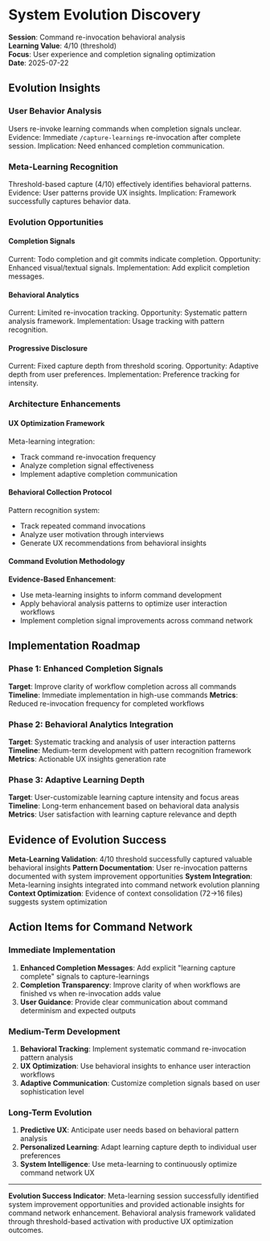 # System Evolution Discovery

**Session**: Command re-invocation behavioral analysis  
**Learning Value**: 4/10 (threshold)  
**Focus**: User experience and completion signaling optimization  
**Date**: 2025-07-22

## Evolution Insights

### User Behavior Analysis
Users re-invoke learning commands when completion signals unclear. Evidence: Immediate `/capture-learnings` re-invocation after complete session. Implication: Need enhanced completion communication.

### Meta-Learning Recognition
Threshold-based capture (4/10) effectively identifies behavioral patterns. Evidence: User patterns provide UX insights. Implication: Framework successfully captures behavior data.

### Evolution Opportunities

#### Completion Signals
Current: Todo completion and git commits indicate completion. Opportunity: Enhanced visual/textual signals. Implementation: Add explicit completion messages.

#### Behavioral Analytics
Current: Limited re-invocation tracking. Opportunity: Systematic pattern analysis framework. Implementation: Usage tracking with pattern recognition.

#### Progressive Disclosure
Current: Fixed capture depth from threshold scoring. Opportunity: Adaptive depth from user preferences. Implementation: Preference tracking for intensity.

### Architecture Enhancements

#### UX Optimization Framework
Meta-learning integration:
- Track command re-invocation frequency
- Analyze completion signal effectiveness
- Implement adaptive completion communication

#### Behavioral Collection Protocol
Pattern recognition system:
- Track repeated command invocations
- Analyze user motivation through interviews
- Generate UX recommendations from behavioral insights

#### Command Evolution Methodology
**Evidence-Based Enhancement**:
- Use meta-learning insights to inform command development
- Apply behavioral analysis patterns to optimize user interaction workflows
- Implement completion signal improvements across command network

## Implementation Roadmap

### Phase 1: Enhanced Completion Signals
**Target**: Improve clarity of workflow completion across all commands
**Timeline**: Immediate implementation in high-use commands
**Metrics**: Reduced re-invocation frequency for completed workflows

### Phase 2: Behavioral Analytics Integration
**Target**: Systematic tracking and analysis of user interaction patterns
**Timeline**: Medium-term development with pattern recognition framework
**Metrics**: Actionable UX insights generation rate

### Phase 3: Adaptive Learning Depth
**Target**: User-customizable learning capture intensity and focus areas
**Timeline**: Long-term enhancement based on behavioral data analysis
**Metrics**: User satisfaction with learning capture relevance and depth

## Evidence of Evolution Success

**Meta-Learning Validation**: 4/10 threshold successfully captured valuable behavioral insights
**Pattern Documentation**: User re-invocation patterns documented with system improvement opportunities
**System Integration**: Meta-learning insights integrated into command network evolution planning
**Context Optimization**: Evidence of context consolidation (72→16 files) suggests system optimization

## Action Items for Command Network

### Immediate Implementation
1. **Enhanced Completion Messages**: Add explicit "learning capture complete" signals to capture-learnings
2. **Completion Transparency**: Improve clarity of when workflows are finished vs when re-invocation adds value
3. **User Guidance**: Provide clear communication about command determinism and expected outputs

### Medium-Term Development  
1. **Behavioral Tracking**: Implement systematic command re-invocation pattern analysis
2. **UX Optimization**: Use behavioral insights to enhance user interaction workflows
3. **Adaptive Communication**: Customize completion signals based on user sophistication level

### Long-Term Evolution
1. **Predictive UX**: Anticipate user needs based on behavioral pattern analysis
2. **Personalized Learning**: Adapt learning capture depth to individual user preferences
3. **System Intelligence**: Use meta-learning to continuously optimize command network UX

---

**Evolution Success Indicator**: Meta-learning session successfully identified system improvement opportunities and provided actionable insights for command network enhancement. Behavioral analysis framework validated through threshold-based activation with productive UX optimization outcomes.